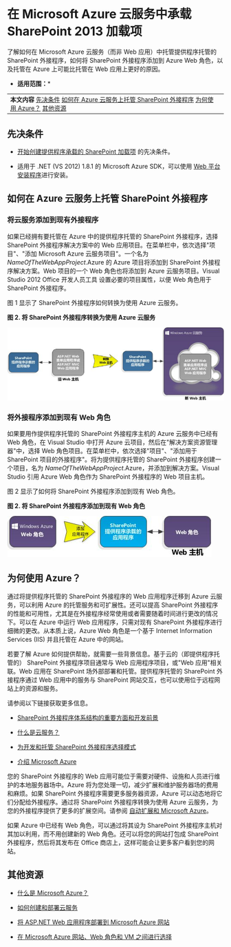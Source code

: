 

# 在 Microsoft Azure 云服务中承载 SharePoint 2013 加载项
了解如何在 Microsoft Azure 云服务（而非 Web 应用）中托管提供程序托管的 SharePoint 外接程序，如何将 SharePoint 外接程序添加到 Azure Web 角色，以及托管在 Azure 上可能比托管在 Web 应用上更好的原因。
 * **适用范围：*** 





|||
|:-----|:-----|
|**本文内容**          [先决条件](#SP15createselfhostapp_bk_prereq)           [如何在 Azure 云服务上托管 SharePoint 外接程序](#SP15HostAzure_bk_HowTo)           [为何使用 Azure？](#SP15HostAzure_bk_Why)           [其他资源](#SP15Devapps_AddtionalResources)||
 

## 先决条件
<a name="SP15createselfhostapp_bk_prereq"> </a>


-  [开始创建提供程序承载的 SharePoint 加载项](get-started-creating-provider-hosted-sharepoint-add-ins.md) 的先决条件。


- 适用于 .NET (VS 2012) 1.8.1 的 Microsoft Azure SDK，可以使用  [Web 平台安装程序](http://www.microsoft.com/web/downloads/platform.aspx)进行安装。



## 如何在 Azure 云服务上托管 SharePoint 外接程序
<a name="SP15HostAzure_bk_HowTo"> </a>


### 将云服务添加到现有外接程序

如果已经拥有要托管在 Azure 中的提供程序托管的 SharePoint 外接程序，选择 SharePoint 外接程序解决方案中的 Web 应用项目。在菜单栏中，依次选择"项目"、"添加 Microsoft Azure 云服务项目"。一个名为  _NameOfTheWebAppProject_.Azure 的 Azure 项目将添加到 SharePoint 外接程序解决方案。Web 项目的一个 Web 角色也将添加到 Azure 云服务项目。Visual Studio 2012 Office 开发人员工具 设置必要的项目属性，以便 Web 角色用于 SharePoint 外接程序。



图 1 显示了 SharePoint 外接程序如何转换为使用 Azure 云服务。




**图 2. 将 SharePoint 外接程序转换为使用 Azure 云服务**








![转换 SharePoint 相关应用程序以使用 Microsoft Azure Web 角色](images/SP_15_App_ConvertAppToWebRole.jpg)












### 将外接程序添加到现有 Web 角色

如果要用作提供程序托管的 SharePoint 外接程序主机的 Azure 云服务中已经有 Web 角色，在 Visual Studio 中打开 Azure 云项目，然后在"解决方案资源管理器"中，选择 Web 角色项目。在菜单栏中，依次选择"项目"、"添加用于 SharePoint 项目的外接程序"。将为提供程序托管的 SharePoint 外接程序创建一个项目，名为  _NameOfTheWebAppProject_.Azure，并添加到解决方案。Visual Studio 引用 Azure Web 角色作为 SharePoint 外接程序的 Web 项目主机。



图 2 显示了如何将 SharePoint 外接程序添加到现有 Web 角色。




**图 2. 将 SharePoint 外接程序添加到现有 Web 角色**








![将 SharePoint 相关应用程序添加到现有 Web 角色](images/SP_15_App_AddAppToWebRole.jpg)












## 为何使用 Azure？
<a name="SP15HostAzure_bk_Why"> </a>

通过将提供程序托管的 SharePoint 外接程序的 Web 应用程序迁移到 Azure 云服务，可以利用 Azure 的托管服务和可扩展性。还可以提高 SharePoint 外接程序的性能和可用性，尤其是在外接程序经常使用或者需要随着时间进行更改的情况下。可以在 Azure 中运行 Web 应用程序，只需对现有 SharePoint 外接程序进行细微的更改。从本质上说，Azure Web 角色是一个基于 Internet Information Services (IIS) 并且托管在 Azure 中的网站。



若要了解 Azure 如何提供帮助，就需要一些背景信息。基于云的（即提供程序托管的） SharePoint 外接程序项目通常与 Web 应用程序项目，或"Web 应用"相关联。Web 应用在 SharePoint 场外部部署和托管。提供程序托管的 SharePoint 外接程序通过 Web 应用中的服务与 SharePoint 网站交互，也可以使用位于远程网站上的资源和服务。



请参阅以下链接获取更多信息。




-  [SharePoint 外接程序体系结构的重要方面和开发前景](important-aspects-of-the-sharepoint-add-in-architecture-and-development-landscap.md)


-  [什么是云服务？](http://www.windowsazure.com/zh-cn/manage/services/cloud-services/what-is-a-cloud-service/)


-  [为开发和托管 SharePoint 外接程序选择模式](choose-patterns-for-developing-and-hosting-your-sharepoint-add-in.md)


-  [介绍 Microsoft Azure](http://www.windowsazure.com/zh-cn/develop/net/fundamentals/intro-to-windows-azure/)


您的 SharePoint 外接程序的 Web 应用可能位于需要对硬件、设施和人员进行维护的本地服务器场中。Azure 将为您处理一切，减少扩展和维护服务器场的费用和麻烦。如果 SharePoint 外接程序需要更多服务器资源，Azure 可以动态地将它们分配给外接程序。通过将 SharePoint 外接程序转换为使用 Azure 云服务，为您的外接程序提供了更多的扩展空间。请参阅 [自动扩展和 Microsoft Azure](http://msdn.microsoft.com/en-us/library/hh680945%28v=pandp.50%29.aspx)。



如果 Azure 中已经有 Web 角色，可以通过将其设为 SharePoint 外接程序主机对其加以利用，而不用创建新的 Web 角色。还可以将您的网站打包成 SharePoint 外接程序，然后将其发布在 Office 商店上，这样可能会让更多客户看到您的网站。




## 其他资源
<a name="SP15Devapps_AddtionalResources"> </a>


-  [什么是 Microsoft Azure？](http://www.windowsazure.com/zh-cn/documentation/)


-  [如何创建和部署云服务](http://www.windowsazure.com/zh-cn/manage/services/cloud-services/how-to-create-and-deploy-a-cloud-service/)


-  [将 ASP.NET Web 应用程序部署到 Microsoft Azure 网站](http://www.windowsazure.com/zh-cn/develop/net/tutorials/get-started/)


-  [在 Microsoft Azure 网站、Web 角色和 VM 之间进行选择](http://dotnetthread.com/articles/30-Choosing-between-Windows-Azure-Web-Sites-Web-Roles-and-VMs.aspx)

  